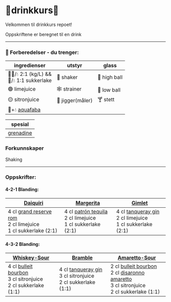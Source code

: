 # 🍹drinkkurs🍹
Velkommen til drinkkurs repoet!

Oppskriftene er beregnet til en drink

---

### 🤹 Forberedelser - du trenger:

| ingredienser                                             | utstyr           | glass       |
|----------------------------------------------------------|------------------|------------|
| 🍬🍬/💧 2:1 (kg/L) && <br> 🍬/💧 1:1 sukkerlake          | 💪 shaker        |🥛 high ball |
| 🟢 limejuice                                             | 🕸 strainer      |🥃 low ball  |
| 🟡 sitronjuice                                           | 📏 jigger(måler) |🍸 stett     |
| 🫘+💧 [aquafaba](https://en.wikipedia.org/wiki/Aquafaba) |                  |


| spesial       |
|---------------|
| [grenadine](https://en.wikipedia.org/wiki/Grenadine) |

### Forkunnskaper

Shaking

----
### Oppskrifter:

#### 4-2-1 Blanding:

| [**Daiquiri**](oppskrifter/daiquiri.md)                                                                                                                            | [**Margerita**](oppskrifter/margerita.md)                                                                                                 | [**Gimlet**](oppskrifter/gimlet.md)                                                                                                   |
|------------------------------------------------------------------------------------------------------------------------------------------------------------------|-----------------------------------------------------------------------------------------------------------------------------------------|-------------------------------------------------------------------------------------------------------------------------------------|
| 4 cl [grand reserve rom](https://www.vinmonopolet.no/Land/Barbados/Plantation-Rum-Grande-Reserve-Barbados/p/1918001) <br>2 cl limejuice<br>1 cl sukkerlake (2:1) | 4 cl [patrón tequila](https://www.vinmonopolet.no/Land/Mexico/Patr%C3%B3n-Silver/p/5949101) <br>2 cl limejuice<br>1 cl sukkerlake (2:1) | 4 cl [tanqueray gin](https://www.vinmonopolet.no/Land/England/Tanqueray-London-Dry-Gin/p/1201401) <br>2 cl limejuice<br>1 cl sukkerlake (2:1) |


#### 4-3-2 Blanding:
| [**Whiskey-Sour**](oppskrifter/whiskey-sour.md)                         | [**Bramble**](oppskrifter/bramble.md)                                                          | [**Amaretto-Sour**](oppskrifter/amaretto-sour.md)                                                                                                                                                |
|-------------------------------------------------------------------------|------------------------------------------------------------------------------------------------|--------------------------------------------------------------------------------------------------------------------------------------------------------------------------------------------------|
| 4 cl [bulleit bourbon](https://www.vinmonopolet.no/Land/USA/Kentucky/Bulleit-Kentucky-Straight-Bourbon/p/1671101) <br>3 cl sitronjuice<br>2 cl sukkerlake (1:1) | 4 cl [tanqueray gin](https://www.vinmonopolet.no/Land/England/Tanqueray-London-Dry-Gin/p/1201401) <br>3 cl sitronjuice<br>2 cl sukkerlake (1:1) | 2 cl [bulleit bourbon](https://www.vinmonopolet.no/Land/USA/Kentucky/Bulleit-Kentucky-Straight-Bourbon/p/1671101) <br> 2 cl [disaronno amaretto](https://www.vinmonopolet.no/Land/Italia/DiSaronno-Amaretto/p/4322802) <br>3 cl sitronjuice<br>2 cl sukkerlake (1:1) |